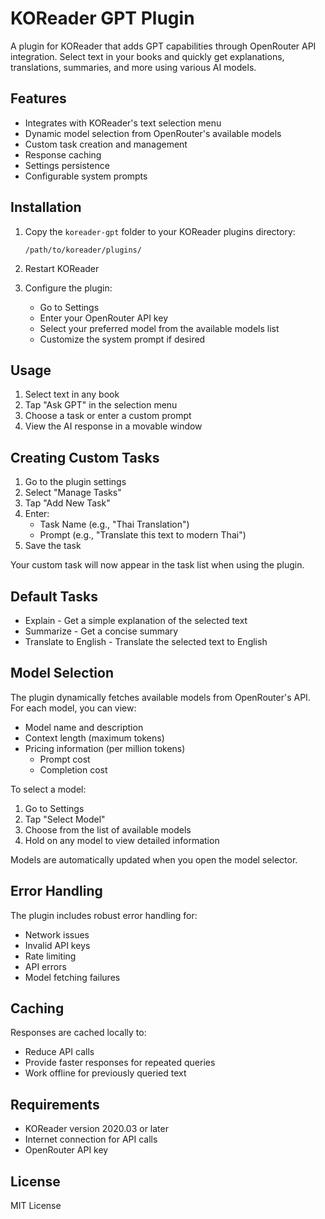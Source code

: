 # KOReader GPT Plugin

A plugin for KOReader that adds GPT capabilities through OpenRouter API integration. Select text in your books and quickly get explanations, translations, summaries, and more using various AI models.

## Features

- Integrates with KOReader's text selection menu
- Dynamic model selection from OpenRouter's available models
- Custom task creation and management
- Response caching
- Settings persistence
- Configurable system prompts

## Installation

1. Copy the `koreader-gpt` folder to your KOReader plugins directory:
   ```
   /path/to/koreader/plugins/
   ```

2. Restart KOReader

3. Configure the plugin:
   - Go to Settings
   - Enter your OpenRouter API key
   - Select your preferred model from the available models list
   - Customize the system prompt if desired

## Usage

1. Select text in any book
2. Tap "Ask GPT" in the selection menu
3. Choose a task or enter a custom prompt
4. View the AI response in a movable window

## Creating Custom Tasks

1. Go to the plugin settings
2. Select "Manage Tasks"
3. Tap "Add New Task"
4. Enter:
   - Task Name (e.g., "Thai Translation")
   - Prompt (e.g., "Translate this text to modern Thai")
5. Save the task

Your custom task will now appear in the task list when using the plugin.

## Default Tasks

- Explain - Get a simple explanation of the selected text
- Summarize - Get a concise summary
- Translate to English - Translate the selected text to English

## Model Selection

The plugin dynamically fetches available models from OpenRouter's API. For each model, you can view:
- Model name and description
- Context length (maximum tokens)
- Pricing information (per million tokens)
  - Prompt cost
  - Completion cost

To select a model:
1. Go to Settings
2. Tap "Select Model"
3. Choose from the list of available models
4. Hold on any model to view detailed information

Models are automatically updated when you open the model selector.

## Error Handling

The plugin includes robust error handling for:
- Network issues
- Invalid API keys
- Rate limiting
- API errors
- Model fetching failures

## Caching

Responses are cached locally to:
- Reduce API calls
- Provide faster responses for repeated queries
- Work offline for previously queried text

## Requirements

- KOReader version 2020.03 or later
- Internet connection for API calls
- OpenRouter API key

## License

MIT License